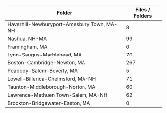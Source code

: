 | Folder                                     |   Files / Folders |
|--------------------------------------------|-------------------|
| Haverhill-Newburyport-Amesbury Town, MA-NH |                 8 |
| Nashua, NH-MA                              |                99 |
| Framingham, MA                             |                 0 |
| Lynn-Saugus-Marblehead, MA                 |                70 |
| Boston-Cambridge-Newton, MA                |               267 |
| Peabody-Salem-Beverly, MA                  |                 5 |
| Lowell-Billerica-Chelmsford, MA-NH         |                71 |
| Taunton-Middleborough-Norton, MA           |                60 |
| Lawrence-Methuen Town-Salem, MA-NH         |                62 |
| Brockton-Bridgewater-Easton, MA            |                 0 |